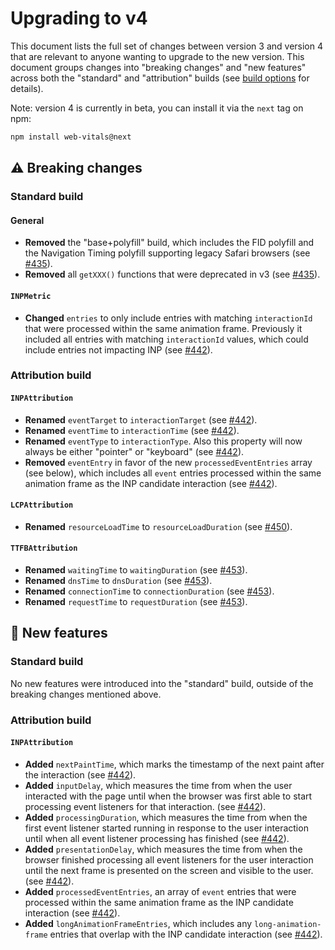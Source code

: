# Upgrading to v4

This document lists the full set of changes between version 3 and version 4 that are relevant to anyone wanting to upgrade to the new version. This document groups changes into "breaking changes" and "new features" across both the "standard" and "attribution" builds (see [build options](/#build-options) for details).

Note: version 4 is currently in beta, you can install it via the `next` tag on npm:

```sh
npm install web-vitals@next
```

## ⚠️ Breaking changes

### Standard build

#### General

- **Removed** the "base+polyfill" build, which includes the FID polyfill and the Navigation Timing polyfill supporting legacy Safari browsers (see [#435](https://github.com/GoogleChrome/web-vitals/pull/435)).
- **Removed** all `getXXX()` functions that were deprecated in v3 (see [#435](https://github.com/GoogleChrome/web-vitals/pull/435)).

#### `INPMetric`

- **Changed** `entries` to only include entries with matching `interactionId` that were processed within the same animation frame. Previously it included all entries with matching `interactionId` values, which could include entries not impacting INP (see [#442](https://github.com/GoogleChrome/web-vitals/pull/442)).

### Attribution build

#### `INPAttribution`

- **Renamed** `eventTarget` to `interactionTarget` (see [#442](https://github.com/GoogleChrome/web-vitals/pull/442)).
- **Renamed** `eventTime` to `interactionTime` (see [#442](https://github.com/GoogleChrome/web-vitals/pull/442)).
- **Renamed** `eventType` to `interactionType`. Also this property will now always be either "pointer" or "keyboard" (see [#442](https://github.com/GoogleChrome/web-vitals/pull/442)).
- **Removed** `eventEntry` in favor of the new `processedEventEntries` array (see below), which includes all `event` entries processed within the same animation frame as the INP candidate interaction (see [#442](https://github.com/GoogleChrome/web-vitals/pull/442)).

#### `LCPAttribution`

- **Renamed** `resourceLoadTime` to `resourceLoadDuration` (see [#450](https://github.com/GoogleChrome/web-vitals/pull/450)).

#### `TTFBAttribution`

- **Renamed** `waitingTime` to `waitingDuration` (see [#453](https://github.com/GoogleChrome/web-vitals/pull/453)).
- **Renamed** `dnsTime` to `dnsDuration` (see [#453](https://github.com/GoogleChrome/web-vitals/pull/453)).
- **Renamed** `connectionTime` to `connectionDuration` (see [#453](https://github.com/GoogleChrome/web-vitals/pull/453)).
- **Renamed** `requestTime` to `requestDuration` (see [#453](https://github.com/GoogleChrome/web-vitals/pull/453)).

## 🚀 New features

### Standard build

No new features were introduced into the "standard" build, outside of the breaking changes mentioned above.

### Attribution build

#### `INPAttribution`

- **Added** `nextPaintTime`, which marks the timestamp of the next paint after the interaction (see [#442](https://github.com/GoogleChrome/web-vitals/pull/442)).
- **Added** `inputDelay`, which measures the time from when the user interacted with the page until when the browser was first able to start processing event listeners for that interaction. (see [#442](https://github.com/GoogleChrome/web-vitals/pull/442)).
- **Added** `processingDuration`, which measures the time from when the first event listener started running in response to the user interaction until when all event listener processing has finished (see [#442](https://github.com/GoogleChrome/web-vitals/pull/442)).
- **Added** `presentationDelay`, which measures the time from when the browser finished processing all event listeners for the user interaction until the next frame is presented on the screen and visible to the user. (see [#442](https://github.com/GoogleChrome/web-vitals/pull/442)).
- **Added** `processedEventEntries`, an array of `event` entries that were processed within the same animation frame as the INP candidate interaction (see [#442](https://github.com/GoogleChrome/web-vitals/pull/442)).
- **Added** `longAnimationFrameEntries`, which includes any `long-animation-frame` entries that overlap with the INP candidate interaction (see [#442](https://github.com/GoogleChrome/web-vitals/pull/442)).
